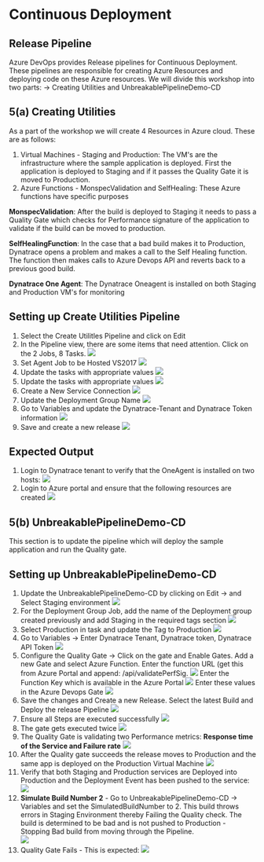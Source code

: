 # Continuous Deployment

## Release Pipeline

Azure DevOps provides Release pipelines for Continuous Deployment. These pipelines are responsible for creating Azure Resources and deploying code on these Azure resources. We will divide this workshop into two parts: -> Creating Utilities and UnbreakablePipelineDemo-CD

## 5(a) Creating Utilities
As a part of the workshop we will create 4 Resources in Azure cloud. These are as follows:

1. Virtual Machines - Staging and Production: The VM's are the infrastructure where the sample application is deployed. First the application is deployed to Staging and if it passes the Quality Gate it is moved to Production. 
2. Azure Functions - MonspecValidation and SelfHealing: These Azure functions have specific purposes

**MonspecValidation**: After the build is deployed to Staging it needs to pass a Quality Gate which checks for Performance signature of the application to validate if the build can be moved to production. 

**SelfHealingFunction**: In the case that a bad build makes it to Production, Dynatrace opens a problem and makes a call to the Self Healing function. The function then makes calls to Azure Devops API and reverts back to a previous good build. 

**Dynatrace One Agent**: The Dynatrace Oneagent is installed on both Staging and Production VM's for monitoring 

## Setting up Create Utilities Pipeline 
1. Select the Create Utilitles Pipeline and click on Edit
2. In the Pipeline view, there are some items that need attention. Click on the 2 Jobs, 8 Tasks. 
![](../../images/AzureDevopsCreateUtilities1.PNG)
3. Set Agent Job to be Hosted VS2017
![](../../images/AzureDevopsCreateUtilities2.PNG)
4. Update the tasks with appropriate values
![](../../images/AzureDevopsCreateUtilities3.PNG)
5. Update the tasks with appropriate values
![](../../images/AzureDevopsCreateUtilities4.PNG)
6. Create a New Service Connection
![](../../images/AzureDevopsCreateUtilities5.PNG)
7. Update the Deployment Group Name
![](../../images/AzureDevopsCreateUtilities6.PNG)
8. Go to Variables and update the Dynatrace-Tenant and Dynatrace Token information
![](../../images/AzureDevopsCreateUtilities7.PNG)
9. Save and create a new release 
![](../../images/AzureDevopsCreateUtilities8.PNG)

## Expected Output
1. Login to Dynatrace tenant to verify that the OneAgent is installed on two hosts: 
![](../../images/AzureDevopsCreateUtilities9.PNG)
2. Login to Azure portal and ensure that the following resources are created
![](../../images/AzureDevopsCreateUtilities10.PNG)

## 5(b) UnbreakablePipelineDemo-CD
This section is to update the pipeline which will deploy the sample application and run the Quality gate. 

## Setting up UnbreakablePipelineDemo-CD
1. Update the UnbreakablePipelineDemo-CD by clicking on Edit -> and Select Staging environment
![](../../images/AzureDevopsUbpCD1.PNG) 
2. For the Deployment Group Job, add the name of the Deployment group created previously and add Staging in the required tags section
![](../../images/AzureDevopsUbpCD2.PNG)
3. Select Production in task and update the Tag to Production 
![](../../images/AzureDevopsUbpCD3.PNG)
4. Go to Variables -> Enter Dynatrace Tenant, Dynatrace token, Dynatrace API Token
![](../../images/AzureDevopsUbpCD4.PNG)
5. Configure the Quality Gate -> Click on the gate and Enable Gates. Add a new Gate and select Azure Function. Enter the function URL (get this from Azure Portal and append: /api/validatePerfSig. 
![](../../images/AzureDevopsUbpCD6.PNG)
Enter the Function Key which is available in the Azure Portal
![](../../images/AzureDevopsUbpCD7.PNG)
Enter these values in the Azure Devops Gate
![](../../images/AzureDevopsUbpCD5.PNG)
6. Save the changes and Create a new Release. Select the latest Build and Deploy the release Pipeline
![](../../images/AzureDevopsUbpCD8.PNG)
7. Ensure all Steps are executed successfully
![](../../images/AzureDevopsUbpCD9.PNG)
8. The gate gets executed twice
![](../../images/AzureDevopsUbpCD10.PNG)
9. The Quality Gate is validating two Performance metrics:
**Response time of the Service and Failure rate**
![](../../images/AzureDevopsUbpCD11.PNG)
10. After the Quality gate succeeds the release moves to Production and the same app is deployed on the Production Virtual Machine
![](../../images/AzureDevopsUbpCD12.PNG)
11. Verify that both Staging and Production services are Deployed into Production and the Deployment Event has been pushed to the service:
![](../../images/AzureDevopsUbpCD13.PNG)
12. **Simulate Build Number 2** -  Go to UnbreakablePipelineDemo-CD -> Variables and set the SimulatedBuildNumber to 2. This build throws errors in Staging Environment thereby Failing the Quality check. The build is determined to be bad and is not pushed to Production - Stopping Bad build from moving through the Pipeline.  
![](../../images/AzureDevopsUbpCD14.PNG)
13. Quality Gate Fails - This is expected:
![](../../images/AzureDevopsUbpCD15.PNG)




